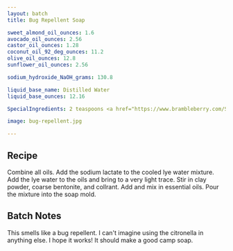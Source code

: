```yaml
---
layout: batch
title: Bug Repellent Soap

sweet_almond_oil_ounces: 1.6
avocado_oil_ounces: 2.56
castor_oil_ounces: 1.28
coconut_oil_92_deg_ounces: 11.2
olive_oil_ounces: 12.8
sunflower_oil_ounces: 2.56

sodium_hydroxide_NaOH_grams: 130.8

liquid_base_name: Distilled Water
liquid_base_ounces: 12.16

SpecialIngredients: 2 teaspoons <a href="https://www.brambleberry.com/Sodium-Lactate-P5127.aspx">sodium lactate</a>, 1 teaspoon <a href="http://amzn.to/1mO82Mu">Indian healing clay powder (calcium bentonite)</a>, 2 teaspoons <a href="http://amzn.to/1P0vJan">coarse sodium bentonite clay</a>, 2 teaspoons <a href="https://www.brambleberry.com/Fizzy-Lemonade-Colorant-P4965.aspx">fizzy lemonade colorant</a>, 1.25 oz. <a href="https://www.amazon.com/gp/product/B01DLSV2E0">citronella essential oil</a>, .5 oz. <a href="https://www.amazon.com/gp/product/B0019LRZ2A">eucalyptus essential oil</a>, .2 oz. tea tree essential oil (Crafty Bubbles brand).

image: bug-repellent.jpg

---
```


## Recipe
Combine all oils. Add the sodium lactate to the cooled lye water mixture.  Add the lye water to the oils and bring to a very light trace. Stir in clay powder, coarse bentonite, and collrant. Add and mix in essential oils. Pour the mixture into the soap mold. 

## Batch Notes
This smells like a bug repellent. I can't imagine using the citronella in anything else. I hope it works! It should make a good camp soap.
